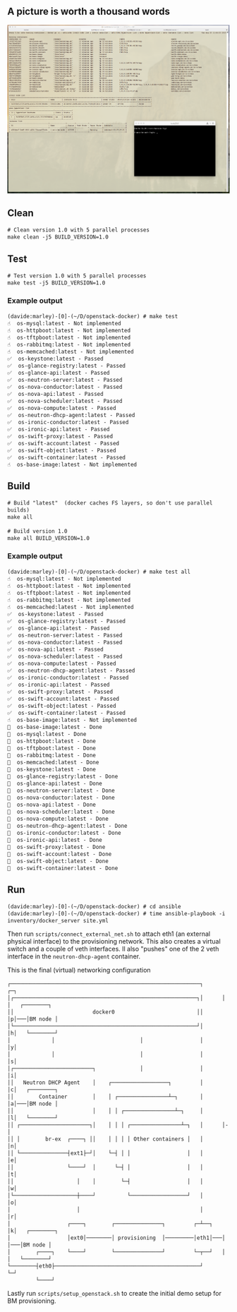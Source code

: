 ## A picture is worth a thousand words

![A picture is worth a thousand words](doc/demo.png)

## Clean

    # Clean version 1.0 with 5 parallel processes
    make clean -j5 BUILD_VERSION=1.0

## Test

    # Test version 1.0 with 5 parallel processes
    make test -j5 BUILD_VERSION=1.0

### Example output

    (davide:marley)-[0]-(~/D/openstack-docker) # make test
    ☝️  os-mysql:latest - Not implemented
    ☝️  os-httpboot:latest - Not implemented
    ☝️  os-tftpboot:latest - Not implemented
    ☝️  os-rabbitmq:latest - Not implemented
    ☝️  os-memcached:latest - Not implemented
    ✅  os-keystone:latest - Passed
    ✅  os-glance-registry:latest - Passed
    ✅  os-glance-api:latest - Passed
    ✅  os-neutron-server:latest - Passed
    ✅  os-nova-conductor:latest - Passed
    ✅  os-nova-api:latest - Passed
    ✅  os-nova-scheduler:latest - Passed
    ✅  os-nova-compute:latest - Passed
    ✅  os-neutron-dhcp-agent:latest - Passed
    ✅  os-ironic-conductor:latest - Passed
    ✅  os-ironic-api:latest - Passed
    ✅  os-swift-proxy:latest - Passed
    ✅  os-swift-account:latest - Passed
    ✅  os-swift-object:latest - Passed
    ✅  os-swift-container:latest - Passed
    ☝️  os-base-image:latest - Not implemented

## Build

    # Build "latest"  (docker caches FS layers, so don't use parallel builds)
    make all

    # Build version 1.0
    make all BUILD_VERSION=1.0

### Example output

    (davide:marley)-[0]-(~/D/openstack-docker) # make test all
    ☝️  os-mysql:latest - Not implemented
    ☝️  os-httpboot:latest - Not implemented
    ☝️  os-tftpboot:latest - Not implemented
    ☝️  os-rabbitmq:latest - Not implemented
    ☝️  os-memcached:latest - Not implemented
    ✅  os-keystone:latest - Passed
    ✅  os-glance-registry:latest - Passed
    ✅  os-glance-api:latest - Passed
    ✅  os-neutron-server:latest - Passed
    ✅  os-nova-conductor:latest - Passed
    ✅  os-nova-api:latest - Passed
    ✅  os-nova-scheduler:latest - Passed
    ✅  os-nova-compute:latest - Passed
    ✅  os-neutron-dhcp-agent:latest - Passed
    ✅  os-ironic-conductor:latest - Passed
    ✅  os-ironic-api:latest - Passed
    ✅  os-swift-proxy:latest - Passed
    ✅  os-swift-account:latest - Passed
    ✅  os-swift-object:latest - Passed
    ✅  os-swift-container:latest - Passed
    ☝️  os-base-image:latest - Not implemented
    🔨  os-base-image:latest - Done
    🔨  os-mysql:latest - Done
    🔨  os-httpboot:latest - Done
    🔨  os-tftpboot:latest - Done
    🔨  os-rabbitmq:latest - Done
    🔨  os-memcached:latest - Done
    🔨  os-keystone:latest - Done
    🔨  os-glance-registry:latest - Done
    🔨  os-glance-api:latest - Done
    🔨  os-neutron-server:latest - Done
    🔨  os-nova-conductor:latest - Done
    🔨  os-nova-api:latest - Done
    🔨  os-nova-scheduler:latest - Done
    🔨  os-nova-compute:latest - Done
    🔨  os-neutron-dhcp-agent:latest - Done
    🔨  os-ironic-conductor:latest - Done
    🔨  os-ironic-api:latest - Done
    🔨  os-swift-proxy:latest - Done
    🔨  os-swift-account:latest - Done
    🔨  os-swift-object:latest - Done
    🔨  os-swift-container:latest - Done

## Run

    (davide:marley)-[0]-(~/D/openstack-docker) # cd ansible
    (davide:marley)-[0]-(~/D/openstack-docker) # time ansible-playbook -i inventory/docker_server site.yml


Then run `scripts/connect_external_net.sh` to attach eth1 (an external physical interface) to the provisioning network.
This also creates a virtual switch and a couple of veth interfaces. Il also "pushes" one of the 2 veth interface in the `neutron-dhcp-agent` container.

This is the final (virtual) networking configuration

    ┌────────────────────────────────────────────────────────────┐      ┌─┐
    │┌──────────────────────────────────────────────────────────┐│      │ │   ┌────────┐
    ││                         docker0                          ││      │p│───│BM node │
    │└──────────────────────────────────────────────────────────┘│      │h│   └────────┘
    │             │                           │                  │      │y│
    │             │                           │                  │      │s│
    │┌─────────────────────────┐              │                  │      │i│
    ││   Neutron DHCP Agent    │    ┌──────────────────┐         │      │c│   ┌────────┐
    ││        Container        │    │ ┌────────────────┴─┐       │      │a│───│BM node │
    ││                         │    │ │ ┌────────────────┴─┐     │      │l│   └────────┘
    ││ ┌──────────────────────┐│    │ │ │ ┌────────────────┴─┐   │      │-│
    ││ │        br-ex  ┌────┐ ││    │ │ │ │ Other containers │   │      │n│
    ││ └───────────────┤ext1├─┘│    └─┤ │ │                  │   │      │e│
    ││                 └────┘  │      └─┤ │                  │   │      │t│
    ││                    │    │        └─┤                  │   │      │w│
    │└────────────────────┼────┘          └──────────────────┘   │      │o│
    │                     │                                      │      │r│
    │                  ┌────┐        ┌───────────────┐         ┌─┴──┐   │k│   ┌────────┐
    │                  │ext0│────────│ provisioning  │─────────│eth1│───│ │───│BM node │
    │        ┌────┐    └────┘        └───────────────┘         └─┬──┘   │ │   └────────┘
    └────────┤eth0├──────────────────────────────────────────────┘      └─┘
             └────┘

Lastly run `scripts/setup_openstack.sh` to create the initial demo setup for BM provisioning.
